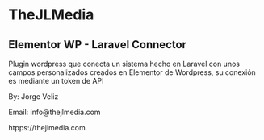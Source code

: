 # TheJLMedia
## Elementor WP - Laravel Connector

Plugin wordpress que conecta un sistema hecho en Laravel con unos campos personalizados creados en Elementor de Wordpress, su conexión es mediante un token de API 


<p>By: Jorge Veliz </p>
<p>Email: info@thejlmedia.com</p>
<p>htpps://thejlmedia.com</p>


